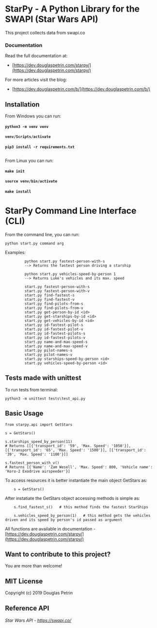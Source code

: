 # StarPy - A Python Library for the SWAPI (Star Wars API)
This project collects data from swapi.co

### Documentation

Read the full documentation at:

- [https://dev.douglaspetrin.com/starpy/](https://dev.douglaspetrin.com/starpy/) 

For more articles visit the blog:

- [https://dev.douglaspetrin.com/b/](https://dev.douglaspetrin.com/b/)

## Installation

From Windows you can run:

#### `python3 -m venv venv`
#### `venv/Scripts/activate`
#### `pip3 install -r requirements.txt`

##

From Linux you can run:

#### `make init`
#### `source venv/bin/activate`
#### `make install`  


# StarPy Command Line Interface (CLI)  

From the command line, you can run:
    
    python start.py command arg 
             
Examples: 
     
             python start.py fastest-person-with-s
             --> Returns the fastest person driving a starship
             
             python start.py vehicles-speed-by-person 1 
             --> Returns Luke's vehicles and its max. speed
            
             start.py fastest-person-with-s
             start.py fastest-person-with-v
             start.py find-fastest-s
             start.py find-fastest-v
             start.py find-pilots-from-s
             start.py find-pilots-from-v
             start.py get-person-by-id <id>
             start.py get-starships-by-id <id>
             start.py get-vehicles-by-id <id>
             start.py id-fastest-pilot-s
             start.py id-fastest-pilot-v
             start.py id-fastest-pilots-s
             start.py id-fastest-pilots-v
             start.py name-and-max-speed-s
             start.py name-and-max-speed-v
             start.py pilot-names-s
             start.py pilot-names-v
             start.py starships-speed-by-person <id>
             start.py vehicles-speed-by-person <id>

             
## Tests made with unittest

To run tests from terminal: 

    python3 -m unittest tests\test_api.py

## Basic Usage   

    from starpy.api import GetStars

    s = GetStars()
    
    s.starships_speed_by_person(11)    
    # Returns [[{'transport_id': '59', 'Max. Speed': '1050'}], [{'transport_id': '65', 'Max. Speed': '1500'}], [{'transport_id': '39', 'Max. Speed': '1100'}]]
    
    s.fastest_person_with_v()
    # Returns [{'Name': 'Zam Wesell', 'Max. Speed': 800, 'Vehicle name': 'Koro-2 Exodrive airspeeder'}]
    
To access resources it is better instantiate the main object GetStars as:
        
        s = GetStars()

After instatiate the GetStars object accessing methods is simple as:

        s.find_fastest_s()   # this method finds the fastest StarShips
        
        s.vehicles_speed_by_person(1)   # this method gets the vehicles driven and its speed by person's id passed as argument     
    
    
All functions are available in documentation - [https://dev.douglaspetrin.com/starpy/](https://dev.douglaspetrin.com/starpy/)

## Want to contribute to this project?
You are more than welcome! 

## MIT License
Copyright (c) 2019 Douglas Petrin

## Reference API
###### Star Wars API - https://swapi.co/
